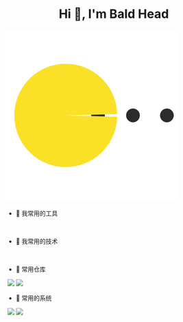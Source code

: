 <h1 align="center">Hi 👋, I'm Bald Head</h1>

![](https://raw.githubusercontent.com/bald-head/bald-head/master/pacman.svg)

- 🔭 我常用的工具

​		

- 🌱 我常用的技术 

​		
- 🤔 常用仓库

​		[![](https://img.shields.io/badge/-GitHub-3f4442?logo=GitHub)](https://github.com/bald-head) [![](https://img.shields.io/badge/-Gitee-3f4442?logo=Gitee)](https://gitee.com/baldheads-Barry)

- 🤯 常用的系统

​		![](https://img.shields.io/badge/-Centos7-3f4442?logo=Centos) ![](https://img.shields.io/badge/-Mac-3f4442?logo=Apple) 

<!--
[![Anurag's github stats](https://github-readme-stats.vercel.app/api?username=bald-head&count_private=true&show_icons=true&theme=panda)](https://github.com/bald-head)  -->
